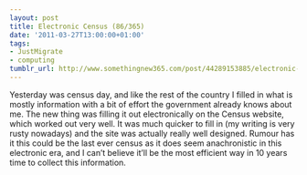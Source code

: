 ```yaml
---
layout: post
title: Electronic Census (86/365)
date: '2011-03-27T13:00:00+01:00'
tags:
- JustMigrate
- computing
tumblr_url: http://www.somethingnew365.com/post/44289153885/electronic-census-86365
---
```

Yesterday was census day, and like the rest of the country I filled in what is mostly information with a bit of effort the government already knows about me.
The new thing was filling it out electronically on the Census website, which worked out very well. It was much quicker to fill in (my writing is very rusty nowadays) and the site was actually really well designed.
Rumour has it this could be the last ever census as it does seem anachronistic in this electronic era, and I can’t believe it’ll be the most efficient way in 10 years time to collect this information.
